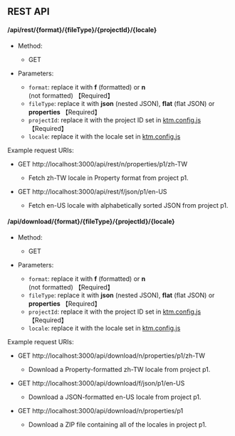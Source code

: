 ## REST API

#### /api/rest/{format}/{fileType}/{projectId}/{locale}

* Method:
  * GET

* Parameters:
  * `format`: replace it with **f** (formatted) or **n** (not formatted) 【Required】
  * `fileType`: replace it with **json** (nested JSON), **flat** (flat JSON) or **properties** 【Required】
  * `projectId`: replace it with the project ID set in [ktm.config.js](https://github.com/chejen/keys-translations-manager/blob/master/ktm.config.js) 【Required】
  * `locale`: replace it with the locale set in [ktm.config.js](https://github.com/chejen/keys-translations-manager/blob/master/ktm.config.js)

Example request URIs:

* GET http://localhost:3000/api/rest/n/properties/p1/zh-TW
  * Fetch zh-TW locale in Property format from project p1.

* GET http://localhost:3000/api/rest/f/json/p1/en-US
  * Fetch en-US locale with alphabetically sorted JSON from project p1.


#### /api/download/{format}/{fileType}/{projectId}/{locale}

* Method:
  * GET

* Parameters:
  * `format`: replace it with **f** (formatted) or **n** (not formatted) 【Required】
  * `fileType`: replace it with **json** (nested JSON), **flat** (flat JSON) or **properties** 【Required】
  * `projectId`: replace it with the project ID set in [ktm.config.js](https://github.com/chejen/keys-translations-manager/blob/master/ktm.config.js) 【Required】
  * `locale`: replace it with the locale set in [ktm.config.js](https://github.com/chejen/keys-translations-manager/blob/master/ktm.config.js)

Example request URIs:

* GET http://localhost:3000/api/download/n/properties/p1/zh-TW
  * Download a Property-formatted zh-TW locale from project p1.

* GET http://localhost:3000/api/download/f/json/p1/en-US
  * Download a JSON-formatted en-US locale from project p1.

* GET http://localhost:3000/api/download/n/properties/p1
  * Download a ZIP file containing all of the locales in project p1.
